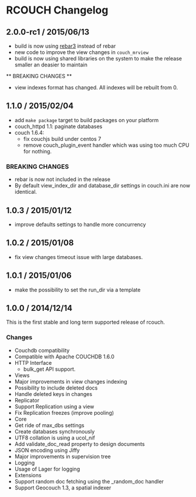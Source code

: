 # RCOUCH Changelog

## 2.0.0-rc1 / 2015/06/13

- build is now using [rebar3](http://rebar3.org) instead of rebar
- new code to improve the view changes in `couch_mrview`
- build is now using shared libraries on the system to make the release
  smaller an deasier to maintain

** BREAKING CHANGES **

- view indexes format has changed. All indexes will be rebuilt from 0.

## 1.1.0 / 2015/02/04

- add `make package` target to build packages on your platform
- couch_httpd 1.1: paginate databases
- couch 1.6.4:
  - fix couchjs build under centos 7
  - remove couch_plugin_event handler which was using too much CPU for nothing.

### BREAKING CHANGES

- rebar is now not included in the release
- By default view_index_dir and database_dir settings in couch.ini are now identical.

## 1.0.3 / 2015/01/12

- improve defaults settings to handle more concurrency

## 1.0.2 / 2015/01/08

- fix view changes timeout issue with large databases.

## 1.0.1 / 2015/01/06

- make the possibility to set the run_dir via a template

## 1.0.0 / 2014/12/14

This is the first stable and long term supported release of rcouch.

### Changes

- Couchdb compatibility
 - Compatible with Apache COUCHDB 1.6.0
- HTTP Interface
  - bulk_get API support.
- Views
 - Major improvements in view changes indexing
 - Possibility to include deleted docs
 - Handle deleted keys in changes
- Replicator
 - Support Replication using a view
 - Fix Replication freezes (improve pooling)
- Core
 - Get ride of max_dbs settings
 - Create databases synchronously
 - UTF8 collation is using a ucol_nif
 - Add validate_doc_read property to design documents
 - JSON encoding using Jiffy
 - Major improvements in supervision tree
- Logging
 - Usage of Lager for logging
- Extensions
 - Support random doc fetching using the _random_doc handler
 - Support Geocouch 1.3, a spatial indexer

